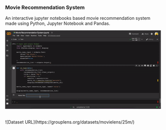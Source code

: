 ### Movie Recommendation System

An interactive jupyter notebooks based movie recommendation system made using Python, Jupyter Notebook and Pandas.

![App](video.gif)

<br/>
![Dataset URL](https://grouplens.org/datasets/movielens/25m/)
